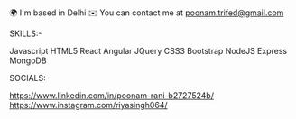 🌍  I'm based in Delhi
✉️  You can contact me at poonam.trifed@gmail.com


SKILLS:-

Javascript HTML5 React Angular JQuery CSS3 Bootstrap NodeJS Express MongoDB

SOCIALS:-

https://www.linkedin.com/in/poonam-rani-b2727524b/  https://www.instagram.com/riyasingh064/
<!---
Poonam1216/Poonam1216 is a ✨ special ✨ repository because its `README.md` (this file) appears on your GitHub profile.
You can click the Preview link to take a look at your changes.
--->

